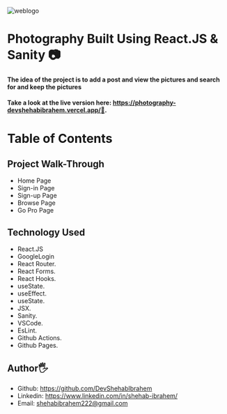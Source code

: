 ![weblogo](https://user-images.githubusercontent.com/91429966/163283851-e06861b0-c556-4512-ae5c-1ee48f377414.PNG)

# Photography  Built Using React.JS & Sanity 📷
#### The idea of the project is to add a post and view the pictures and search for and keep the pictures

#### Take a look at the live version here: https://photography-devshehabibrahem.vercel.app/🧡.

# Table of Contents

## Project Walk-Through
- Home Page
- Sign-in Page
- Sign-up Page
- Browse Page
- Go Pro Page

 ## Technology Used
- React.JS
- GoogleLogin
- React Router.
- React Forms.
- React Hooks.
- useState.
- useEffect.
- useState.
- JSX.
- Sanity.
- VSCode.
- EsLint.
- Github Actions.
- Github Pages.

## Author🖐
- Github: https://github.com/DevShehabIbrahem
- Linkedin: https://www.linkedin.com/in/shehab-ibrahem/
- Email: shehabibrahem222@gmail.com
